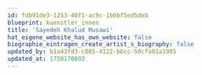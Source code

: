 ```yaml
---
id: fdb91de3-1253-40f1-ac9c-1b0bf5ed5deb
blueprint: kuenstler_innen
title: 'Sayedeh Khalud Musawi'
hat_eigene_website_has_own_website: false
biographie_eintragen_create_artist_s_biography: false
updated_by: b1a43fd3-c865-4122-b6cc-50cfa81a1985
updated_at: 1750170093
---
```

